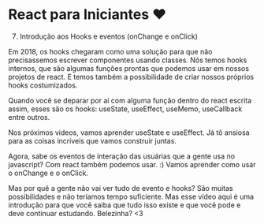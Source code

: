 # React para Iniciantes ❤️

7) Introdução aos Hooks e eventos (onChange e onClick)

Em 2018, os hooks chegaram como uma solução para que não precisassemos escrever componentes usando classes.
Nós temos hooks internos, que são algumas funções prontas que podemos usar em nossos projetos de react. E temos também a possibilidade de criar nossos próprios hooks costumizados.

Quando você se deparar por aí com alguma função dentro do react escrita assim, esses são os hooks: useState, useEffect, useMemo, useCallback entre outros.

Nos próximos vídeos, vamos aprender useState e useEffect. Já tô ansiosa para as coisas incríveis que vamos construir juntas.

Agora, sabe os eventos de interação das usuárias que a gente usa no javascript? Com react também podemos usar. :) 
Vamos aprender como usar o onChange e o onClick. 

Mas por quê a gente não vai ver tudo de evento e hooks? São muitas possibilidades e não teríamos tempo suficiente. Mas esse vídeo aqui é uma introdução para que você saiba que tudo isso existe e que você pode e deve continuar estudando. Belezinha? <3



